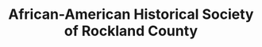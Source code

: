 ---
layout: repo
title: "African-American Historical Society of Rockland County"
id: 22376
permalink: repos/22376/
---